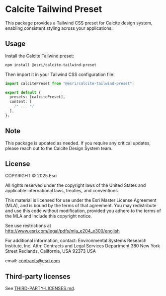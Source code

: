 # Calcite Tailwind Preset

This package provides a Tailwind CSS preset for Calcite design system, enabling consistent styling across your applications.

## Usage

Install the Calcite Tailwind preset:

```bash
npm install @esri/calcite-tailwind-preset
```

Then import it in your Tailwind CSS configuration file:

```ts
import calcitePreset from "@esri/calcite-tailwind-preset";

export default {
  presets: [calcitePreset],
  content: [
    /* ... */
  ],
};
```

## Note

This package is updated as needed. If you require any critical updates, please reach out to the Calcite Design System team.

## License

COPYRIGHT © 2025 Esri

All rights reserved under the copyright laws of the United States and applicable international laws, treaties, and conventions.

This material is licensed for use under the Esri Master License Agreement (MLA), and is bound by the terms of that agreement. You may redistribute and use this code without modification, provided you adhere to the terms of the MLA and include this copyright notice.

See use restrictions at <http://www.esri.com/legal/pdfs/mla_e204_e300/english>

For additional information, contact: Environmental Systems Research Institute, Inc. Attn: Contracts and Legal Services Department 380 New York Street Redlands, California, USA 92373 USA

email: <contracts@esri.com>

## Third-party licenses

See [THIRD-PARTY-LICENSES.md](./THIRD-PARTY-LICENSES.md).
